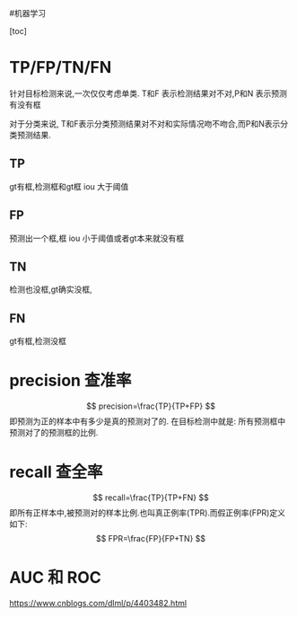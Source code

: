 #机器学习 

[toc]

# TP/FP/TN/FN
针对目标检测来说,一次仅仅考虑单类.
T和F 表示检测结果对不对,P和N 表示预测有没有框  

对于分类来说, T和F表示分类预测结果对不对和实际情况吻不吻合,而P和N表示分类预测结果.


## TP
gt有框,检测框和gt框 iou 大于阈值

## FP
预测出一个框,框 iou 小于阈值或者gt本来就没有框


## TN
检测也没框,gt确实没框,

## FN
gt有框,检测没框

# precision 查准率
$$
precision=\frac{TP}{TP+FP}
$$
即预测为正的样本中有多少是真的预测对了的. 在目标检测中就是:
所有预测框中预测对了的预测框的比例.

# recall 查全率
$$
recall=\frac{TP}{TP+FN}
$$
即所有正样本中,被预测对的样本比例.也叫真正例率(TPR).而假正例率(FPR)定义如下:
$$
FPR=\frac{FP}{FP+TN}
$$

# AUC  和 ROC
https://www.cnblogs.com/dlml/p/4403482.html